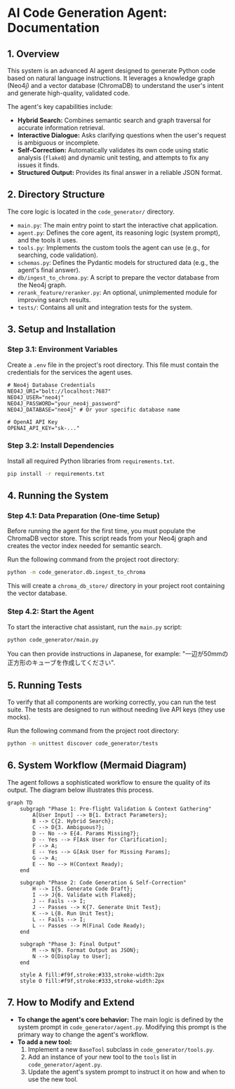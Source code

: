# AI Code Generation Agent: Documentation

## 1. Overview

This system is an advanced AI agent designed to generate Python code based on natural language instructions. It leverages a knowledge graph (Neo4j) and a vector database (ChromaDB) to understand the user's intent and generate high-quality, validated code.

The agent's key capabilities include:
- **Hybrid Search:** Combines semantic search and graph traversal for accurate information retrieval.
- **Interactive Dialogue:** Asks clarifying questions when the user's request is ambiguous or incomplete.
- **Self-Correction:** Automatically validates its own code using static analysis (`flake8`) and dynamic unit testing, and attempts to fix any issues it finds.
- **Structured Output:** Provides its final answer in a reliable JSON format.

## 2. Directory Structure

The core logic is located in the `code_generator/` directory.

- `main.py`: The main entry point to start the interactive chat application.
- `agent.py`: Defines the core agent, its reasoning logic (system prompt), and the tools it uses.
- `tools.py`: Implements the custom tools the agent can use (e.g., for searching, code validation).
- `schemas.py`: Defines the Pydantic models for structured data (e.g., the agent's final answer).
- `db/ingest_to_chroma.py`: A script to prepare the vector database from the Neo4j graph.
- `rerank_feature/reranker.py`: An optional, unimplemented module for improving search results.
- `tests/`: Contains all unit and integration tests for the system.

## 3. Setup and Installation

### Step 3.1: Environment Variables

Create a `.env` file in the project's root directory. This file must contain the credentials for the services the agent uses.

```env
# Neo4j Database Credentials
NEO4J_URI="bolt://localhost:7687"
NEO4J_USER="neo4j"
NEO4J_PASSWORD="your_neo4j_password"
NEO4J_DATABASE="neo4j" # Or your specific database name

# OpenAI API Key
OPENAI_API_KEY="sk-..."
```

### Step 3.2: Install Dependencies

Install all required Python libraries from `requirements.txt`.

```bash
pip install -r requirements.txt
```

## 4. Running the System

### Step 4.1: Data Preparation (One-time Setup)

Before running the agent for the first time, you must populate the ChromaDB vector store. This script reads from your Neo4j graph and creates the vector index needed for semantic search.

Run the following command from the project root directory:

```bash
python -m code_generator.db.ingest_to_chroma
```

This will create a `chroma_db_store/` directory in your project root containing the vector database.

### Step 4.2: Start the Agent

To start the interactive chat assistant, run the `main.py` script:

```bash
python code_generator/main.py
```

You can then provide instructions in Japanese, for example: "一辺が50mmの正方形のキューブを作成してください".

## 5. Running Tests

To verify that all components are working correctly, you can run the test suite. The tests are designed to run without needing live API keys (they use mocks).

Run the following command from the project root directory:

```bash
python -m unittest discover code_generator/tests
```

## 6. System Workflow (Mermaid Diagram)

The agent follows a sophisticated workflow to ensure the quality of its output. The diagram below illustrates this process.

```mermaid
graph TD
    subgraph "Phase 1: Pre-flight Validation & Context Gathering"
        A[User Input] --> B{1. Extract Parameters};
        B --> C{2. Hybrid Search};
        C --> D{3. Ambiguous?};
        D -- No --> E{4. Params Missing?};
        D -- Yes --> F[Ask User for Clarification];
        F --> A;
        E -- Yes --> G[Ask User for Missing Params];
        G --> A;
        E -- No --> H(Context Ready);
    end

    subgraph "Phase 2: Code Generation & Self-Correction"
        H --> I{5. Generate Code Draft};
        I --> J{6. Validate with Flake8};
        J -- Fails --> I;
        J -- Passes --> K{7. Generate Unit Test};
        K --> L{8. Run Unit Test};
        L -- Fails --> I;
        L -- Passes --> M(Final Code Ready);
    end

    subgraph "Phase 3: Final Output"
        M --> N{9. Format Output as JSON};
        N --> O[Display to User];
    end

    style A fill:#f9f,stroke:#333,stroke-width:2px
    style O fill:#f9f,stroke:#333,stroke-width:2px
```

## 7. How to Modify and Extend

- **To change the agent's core behavior:** The main logic is defined by the system prompt in `code_generator/agent.py`. Modifying this prompt is the primary way to change the agent's workflow.
- **To add a new tool:**
    1.  Implement a new `BaseTool` subclass in `code_generator/tools.py`.
    2.  Add an instance of your new tool to the `tools` list in `code_generator/agent.py`.
    3.  Update the agent's system prompt to instruct it on how and when to use the new tool.
